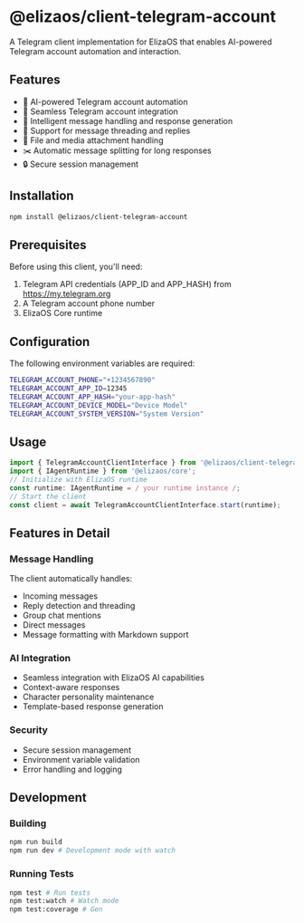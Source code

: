 # @elizaos/client-telegram-account

A Telegram client implementation for ElizaOS that enables AI-powered Telegram account automation and interaction.

## Features

- 🤖 AI-powered Telegram account automation
- 📱 Seamless Telegram account integration
- 💬 Intelligent message handling and response generation
- 🔄 Support for message threading and replies
- 📎 File and media attachment handling
- ✂️ Automatic message splitting for long responses
- 🔒 Secure session management

## Installation
```bash
npm install @elizaos/client-telegram-account
```

## Prerequisites

Before using this client, you'll need:

1. Telegram API credentials (APP_ID and APP_HASH) from https://my.telegram.org
2. A Telegram account phone number
3. ElizaOS Core runtime

## Configuration

The following environment variables are required:

```bash
TELEGRAM_ACCOUNT_PHONE="+1234567890"
TELEGRAM_ACCOUNT_APP_ID=12345
TELEGRAM_ACCOUNT_APP_HASH="your-app-hash"
TELEGRAM_ACCOUNT_DEVICE_MODEL="Device Model"
TELEGRAM_ACCOUNT_SYSTEM_VERSION="System Version"
```

## Usage

```typescript
import { TelegramAccountClientInterface } from '@elizaos/client-telegram-account';
import { IAgentRuntime } from '@elizaos/core';
// Initialize with ElizaOS runtime
const runtime: IAgentRuntime = / your runtime instance /;
// Start the client
const client = await TelegramAccountClientInterface.start(runtime);
```


## Features in Detail

### Message Handling

The client automatically handles:
- Incoming messages
- Reply detection and threading
- Group chat mentions
- Direct messages
- Message formatting with Markdown support

### AI Integration

- Seamless integration with ElizaOS AI capabilities
- Context-aware responses
- Character personality maintenance
- Template-based response generation

### Security

- Secure session management
- Environment variable validation
- Error handling and logging

## Development

### Building
```bash
npm run build
npm run dev # Development mode with watch
```

### Running Tests
```bash
npm test # Run tests
npm test:watch # Watch mode
npm test:coverage # Gen
